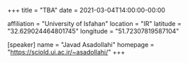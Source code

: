 +++
title = "TBA"
date = 2021-03-04T14:00:00-00:00

affiliation = "University of Isfahan"
location = "IR"
latitude = "32.629024464801745"
longitude = "51.72307819587104"

[speaker]
  name = "Javad Asadollahi"
  homepage = "https://sciold.ui.ac.ir/~asadollahi/"
+++
